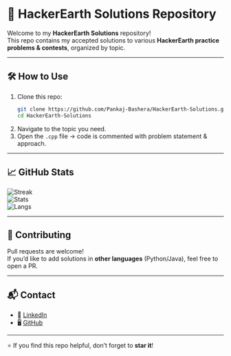 # 🚀 HackerEarth Solutions Repository

Welcome to my **HackerEarth Solutions** repository!  
This repo contains my accepted solutions to various **HackerEarth practice problems & contests**, organized by topic.

---

## 🛠️ How to Use
1. Clone this repo:
   ```bash
   git clone https://github.com/Pankaj-Bashera/HackerEarth-Solutions.git
   cd HackerEarth-Solutions
   ```
2. Navigate to the topic you need.
3. Open the `.cpp` file → code is commented with problem statement & approach.

---

## 📈 GitHub Stats
![Streak](https://github-readme-streak-stats.herokuapp.com?user=Pankaj-Bashera&theme=tokyonight)  
![Stats](https://github-readme-stats.vercel.app/api?username=Pankaj-Bashera&show_icons=true&theme=tokyonight)  
![Langs](https://github-readme-stats.vercel.app/api/top-langs/?username=Pankaj-Bashera&layout=compact&theme=tokyonight)

---

## 🤝 Contributing
Pull requests are welcome!  
If you’d like to add solutions in **other languages** (Python/Java), feel free to open a PR.

---

## 📬 Contact
- 💼 [LinkedIn](https://www.linkedin.com/in/pankajb1)  
- 🖥️ [GitHub](https://github.com/Pankaj-Bashera)

---

⭐ If you find this repo helpful, don’t forget to **star it**!
